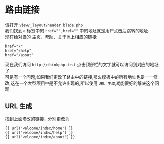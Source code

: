 # 路由链接

请打开 `view/_layout/header.blade.php`  
我们找到 `a` 标签中的 `href=""`, `href=""` 中的地址就是用户点击后跳转的地址.  
现在给对应的 主页、帮助、关于添上相应的链接:

~~~~ blade
href="/"
href="/help"
href="/about"
~~~~

现在我们访问 `http://thinkphp.test` 点击顶部栏的文字就可以访问到对应的地址了.  
可是有一个问题,如果我们更改了路由中的链接,那么模板中的所有地址也要一一修改,这在一个大型项目中是不允许出现的,所以使用 `URL 生成`,就能很好的解决这个问题.

## URL 生成

找到上面修改的链接，分别更改为:

~~~~ blade
{{ url('welcome/index/home') }}
{{ url('welcome/index/help') }}
{{ url('welcome/index/about') }}
~~~~